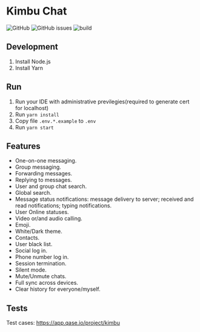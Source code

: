 # Kimbu Chat
![GitHub](https://img.shields.io/github/license/kimbu-chat/web)
![GitHub issues](https://img.shields.io/github/issues/kimbu-chat/web)
![build](https://github.com/kimbu-chat/web/actions/workflows/build-deploy-prod.yml/badge.svg)

## Development

1. Install Node.js
2. Install Yarn

## Run

1. Run your IDE with administrative previlegies(required to generate cert for localhost)
2. Run ```yarn install```
3. Copy file `.env.*.example` to `.env`
4. Run `yarn start`

## Features

* One-on-one messaging.
* Group messaging. 
* Forwarding messages.
* Replying to messages.
* User and group chat search.
* Global search.
* Message status notifications: message delivery to server; received and read notifications; typing notifications.
* User Online statuses.
* Video or/and audio calling.
* Emoji.
* White/Dark theme.
* Contacts.
* User black list.
* Social log in.
* Phone number log in.
* Session termination.
* Silent mode.
* Mute/Unmute chats.
* Full sync across devices.
* Clear history for everyone/myself.

## Tests

Test cases: https://app.qase.io/project/kimbu



